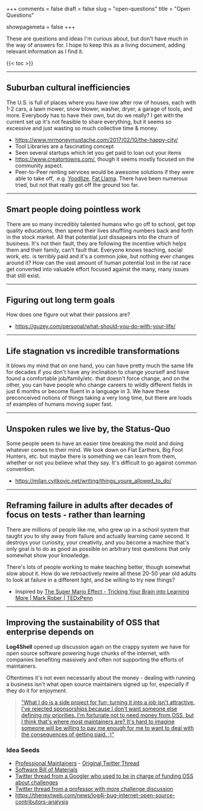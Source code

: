 +++
comments = false
draft = false
slug = "open-questions"
title = "Open Questions"

showpagemeta = false
+++

These are questions and ideas I'm curious about, but don't have much in the way of answers for. I hope to keep this as a living document, adding relevant information as I find it.

{{< toc >}}

---

## Suburban cultural inefficiencies

The U.S. is full of places where you have row after row of houses, each with 1-2 cars, a lawn mower, snow blower, washer, dryer, a garage of tools, and more. Everybody has to have their own, but do we really? I get with the current set up it's not feasible to share everything, but it seems so excessive and just wasting so much collective time & money.

* https://www.mrmoneymustache.com/2017/02/10/the-happy-city/
* Tool Libraries are a fascinating concept
* Seen several startups which let you get paid to loan out your items
* https://www.creatortowns.com/, though it seems mostly focused on the community aspect.
* Peer-to-Peer renting services would be awesome solutions if they were able to take off, .e.g. [Yoodlize](https://wefunder.com/yoodlize/details),  [Fat Llama](https://fatllama.com/). There have been numerous tried, but not that really got off the ground too far.

---

## Smart people doing pointless work

There are so many incredibly talented humans who go off to school, get top quality educations, then spend their lives shuffling numbers back and forth in the stock market. All that potential just dissapears into the churn of business. It's not their fault, they are following the incentive which helps them and their family, can't fault that. Everyone knows teaching, social work, etc. is terribly paid and it's a common joke, but nothing ever changes around it? How can the vast amount of human potential lost in the rat race get converted into valuable effort focused against the many, many issues that still exist.

---

## Figuring out long term goals

How does one figure out what their passions are?

* https://guzey.com/personal/what-should-you-do-with-your-life/

---

## Life stagnation vs incredible transformations

It blows my mind that on one hand, you can have pretty much the same life for decades if you don't have any inclination to change yourself and have found a comfortable job/family/etc. that doesn't force change, and on the other, you can have people who change careers to wildly different fields in just 6 months or become fluent in a language in 3. We have these preconceived notions of things taking a very long time, but there are loads of examples of humans moving super fast.

---

## Unspoken rules we live by, the Status-Quo

Some people seem to have an easier time breaking the mold and doing whatever comes to their mind. We look down on Flat Earthers, Big Foot Hunters, etc. but maybe there is something we can learn from them, whether or not you believe what they say. It's difficult to go against common convention.

* https://milan.cvitkovic.net/writing/things_youre_allowed_to_do/

---

## Reframing failure in adults after decades of focus on tests - rather than learning

There are millions of people like me, who grew up in a school system that taught you to shy away from failure and actually learning came second. It destroys your curiosity, your creativity, and you become a machine that's only goal is to do as good as possible on arbitrary test questions that only somewhat show your knowledge.

There's lots of people working to make teaching better, though somewhat slow about it. How do we retroactively rewire all these 20-50 year old adults to look at failure in a different light, and be willing to try new things?

* Inspired by [The Super Mario Effect - Tricking Your Brain into Learning More | Mark Rober | TEDxPenn](https://www.youtube.com/watch?v=9vJRopau0g0)

---

## Improving the sustainability of OSS that enterprise depends on
**Log4Shell** opened up discussion again on the crappy system we have for open source software powering huge chunks of the internet, with companies benefiting massively and often not supporting the efforts of maintainers. 

Oftentimes it's not even necessarily about the money - dealing with running a business isn't what open source maintainers signed up for, especially if they do it for enjoyment. 
> ["What I do is a side project for fun; turning it into a job isn't attractive. I've rejected sponsorships because I don't want someone else defining my priorities. I'm fortunate not to need money from OSS, but I think that's where most maintainers are? It's hard to imagine someone will be willing to pay me enough for me to want to deal with the consequences of getting paid. :)"](https://twitter.com/DavidAns/status/1469852336696672259?s=20)

### Idea Seeds

- [Professional Maintainers](https://blog.filippo.io/professional-maintainers/) - [Original Twitter Thread](https://twitter.com/FiloSottile/status/1469749412998041610)
-   [Software Bill of Materials](https://www.cisa.gov/sbom)
-   [Twitter thread from a Googler who used to be in charge of funding OSS about challenges](https://twitter.com/lorenc_dan/status/1470032309441212416?s=20)
-   [Twitter thread from a professor with more challenge discussion](https://twitter.com/matthew_d_green/status/1469715416549367812?s=20)
-   https://thenextweb.com/news/log4j-bug-internet-open-source-contributors-analysis  
